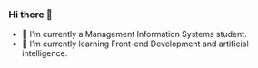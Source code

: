 ### Hi there 👋

<!--
**nurdaninan/nurdaninan** is a ✨ _special_ ✨ repository because its `README.md` (this file) appears on your GitHub profile.

Here are some ideas to get you started:
-->
- 🔭 I’m currently a Management Information Systems student.
- 🌱 I’m currently learning Front-end Development and artificial intelligence.


